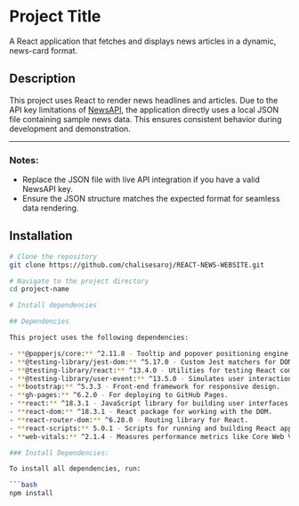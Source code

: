 # Project Title

A React application that fetches and displays news articles in a dynamic, news-card format.

## Description

This project uses React to render news headlines and articles. Due to the API key limitations of [NewsAPI](https://newsapi.org/), the application directly uses a local JSON file containing sample news data. This ensures consistent behavior during development and demonstration.

---

### Notes:
- Replace the JSON file with live API integration if you have a valid NewsAPI key.
- Ensure the JSON structure matches the expected format for seamless data rendering.

## Installation

```bash
# Clone the repository
git clone https://github.com/chalisesaroj/REACT-NEWS-WEBSITE.git

# Navigate to the project directory
cd project-name

# Install dependencies

## Dependencies

This project uses the following dependencies:

- **@popperjs/core:** ^2.11.8 - Tooltip and popover positioning engine.
- **@testing-library/jest-dom:** ^5.17.0 - Custom Jest matchers for DOM testing.
- **@testing-library/react:** ^13.4.0 - Utilities for testing React components.
- **@testing-library/user-event:** ^13.5.0 - Simulates user interactions in tests.
- **bootstrap:** ^5.3.3 - Front-end framework for responsive design.
- **gh-pages:** ^6.2.0 - For deploying to GitHub Pages.
- **react:** ^18.3.1 - JavaScript library for building user interfaces.
- **react-dom:** ^18.3.1 - React package for working with the DOM.
- **react-router-dom:** ^6.28.0 - Routing library for React.
- **react-scripts:** 5.0.1 - Scripts for running and building React apps.
- **web-vitals:** ^2.1.4 - Measures performance metrics like Core Web Vitals.

### Install Dependencies:

To install all dependencies, run:

```bash
npm install


